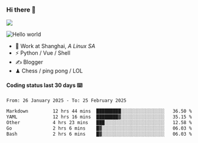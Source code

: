 ### Hi there 👋
![](https://komarev.com/ghpvc/?username=Xuhandsome)


<img src="https://github-readme-stats.vercel.app/api?username=XuHandsome&show_icons=true&theme=merko" alt="Hello world">

<br/>

- 🍻  Work at Shanghai, _A Linux SA_
- ⚡  Python / Vue / Shell
- ✍️  Blogger
- ♟  Chess / ping pong / LOL

#### Coding status last 30 days ⌨️

<!--START_SECTION:waka-->

```txt
From: 26 January 2025 - To: 25 February 2025

Markdown         12 hrs 44 mins  █████████░░░░░░░░░░░░░░░░   36.50 %
YAML             12 hrs 16 mins  ████████▓░░░░░░░░░░░░░░░░   35.15 %
Other            4 hrs 23 mins   ███░░░░░░░░░░░░░░░░░░░░░░   12.58 %
Go               2 hrs 6 mins    █▓░░░░░░░░░░░░░░░░░░░░░░░   06.03 %
Bash             2 hrs 6 mins    █▓░░░░░░░░░░░░░░░░░░░░░░░   06.03 %
```

<!--END_SECTION:waka-->
